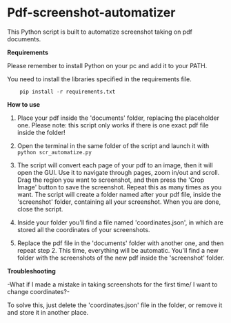 # Pdf-screenshot-automatizer

This Python script is built to automatize screenshot taking on pdf documents.

**Requirements**

Please remember to install Python on your pc and add it to your PATH.

You need to install the libraries specified in the requirements file.
```
    pip install -r requirements.txt
```

**How to use**

1. Place your pdf inside the 'documents' folder, replacing the placeholder one. Please note: this script only works if there is one exact pdf file inside the folder!

2. Open the terminal in the same folder of the script and launch it with ```python scr_automatize.py```

3. The script will convert each page of your pdf to an image, then it will open the GUI. Use it to navigate through pages,  zoom in/out and scroll. Drag the region you want to screenshot, and then press the 'Crop Image' button to save the screenshot.
Repeat this as many times as you want.
The script will create a folder named after your pdf file, inside the 'screenshot' folder, containing all your screenshot.
When you are done, close the script. 

4. Inside your folder you'll find a file named 'coordinates.json', in which are stored all the coordinates of your screenshots.

5. Replace the pdf file in the 'documents' folder with another one, and then repeat step 2.
This time, everything will be automatic. You'll find a new folder with the screenshots of the new pdf inside the 'screenshot' folder.


**Troubleshooting**

-What if I made a mistake in taking screenshots for the first time/ I want to change coordinates?-

To solve this, just delete the 'coordinates.json' file in the folder, or remove it and store it in another place.









